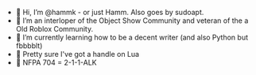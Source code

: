 - 👋 Hi, I’m @hammk - or just Hamm. Also goes by sudoapt.
- 👀 I’m an interloper of the Object Show Community and veteran of the a Old Roblox Community.
- 🌱 I’m currently learning how to be a decent writer (and also Python but fbbbblt)
- 🦜 Pretty sure I've got a handle on Lua
- 📛 NFPA 704 = 2-1-1-ALK
